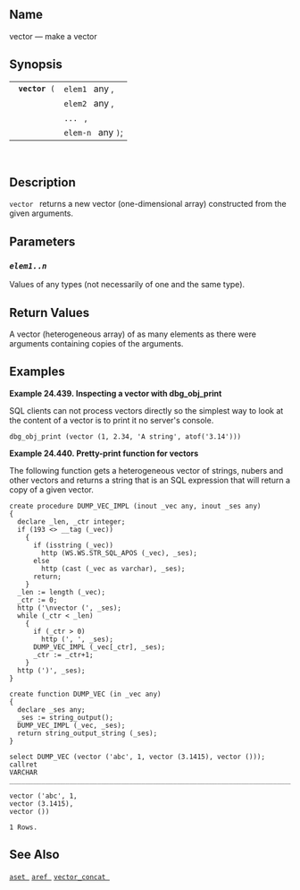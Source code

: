 <div>

<div>

</div>

<div>

## Name

vector — make a vector

</div>

<div>

## Synopsis

<div>

|                     |                    |
|---------------------|--------------------|
| ` `**`vector`**` (` | `elem1 ` any ,     |
|                     | `elem2 ` any ,     |
|                     | `... ` ,           |
|                     | `elem-n ` any `)`; |

<div>

 

</div>

</div>

</div>

<div>

## Description

`vector ` returns a new vector (one-dimensional array) constructed from
the given arguments.

</div>

<div>

## Parameters

<div>

### *`elem1..n `*

Values of any types (not necessarily of one and the same type).

</div>

</div>

<div>

## Return Values

A vector (heterogeneous array) of as many elements as there were
arguments containing copies of the arguments.

</div>

<div>

## Examples

<div>

**Example 24.439. Inspecting a vector with dbg_obj_print**

<div>

SQL clients can not process vectors directly so the simplest way to look
at the content of a vector is to print it no server's console.

``` screen
dbg_obj_print (vector (1, 2.34, 'A string', atof('3.14')))
```

</div>

</div>

  

<div>

**Example 24.440. Pretty-print function for vectors**

<div>

The following function gets a heterogeneous vector of strings, nubers
and other vectors and returns a string that is an SQL expression that
will return a copy of a given vector.

``` screen
create procedure DUMP_VEC_IMPL (inout _vec any, inout _ses any)
{
  declare _len, _ctr integer;
  if (193 <> __tag (_vec))
    {
      if (isstring (_vec))
        http (WS.WS.STR_SQL_APOS (_vec), _ses);
      else
        http (cast (_vec as varchar), _ses);
      return;
    }
  _len := length (_vec);
  _ctr := 0;
  http ('\nvector (', _ses);
  while (_ctr < _len)
    {
      if (_ctr > 0)
        http (', ', _ses);
      DUMP_VEC_IMPL (_vec[_ctr], _ses);
      _ctr := _ctr+1;
    }
  http (')', _ses);
}

create function DUMP_VEC (in _vec any)
{
  declare _ses any;
  _ses := string_output();
  DUMP_VEC_IMPL (_vec, _ses);
  return string_output_string (_ses);
}

select DUMP_VEC (vector ('abc', 1, vector (3.1415), vector ()));
callret
VARCHAR
_______________________________________________________________________________

vector ('abc', 1,
vector (3.1415),
vector ())

1 Rows.
```

</div>

</div>

  

</div>

<div>

## See Also

<a href="fn_aset.html" class="link" title="aset"><code
class="function">aset </code></a>
<a href="fn_aref.html" class="link" title="aref"><code
class="function">aref </code></a>
<a href="fn_vector_concat.html" class="link" title="vector_concat"><code
class="function">vector_concat </code></a>

</div>

</div>
